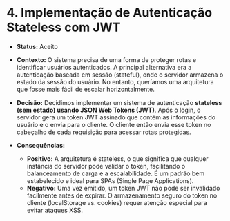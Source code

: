 # 4. Implementação de Autenticação Stateless com JWT

* **Status:** Aceito

* **Contexto:**
  O sistema precisa de uma forma de proteger rotas e identificar usuários autenticados. A principal alternativa era a autenticação baseada em sessão (stateful), onde o servidor armazena o estado da sessão do usuário. No entanto, queríamos uma arquitetura que fosse mais fácil de escalar horizontalmente.

* **Decisão:**
  Decidimos implementar um sistema de autenticação **stateless (sem estado) usando JSON Web Tokens (JWT)**. Após o login, o servidor gera um token JWT assinado que contém as informações do usuário e o envia para o cliente. O cliente então envia esse token no cabeçalho de cada requisição para acessar rotas protegidas.

* **Consequências:**
  * **Positivo:** A arquitetura é stateless, o que significa que qualquer instância do servidor pode validar o token, facilitando o balanceamento de carga e a escalabilidade. É um padrão bem estabelecido e ideal para SPAs (Single Page Applications).
  * **Negativo:** Uma vez emitido, um token JWT não pode ser invalidado facilmente antes de expirar. O armazenamento seguro do token no cliente (localStorage vs. cookies) requer atenção especial para evitar ataques XSS.